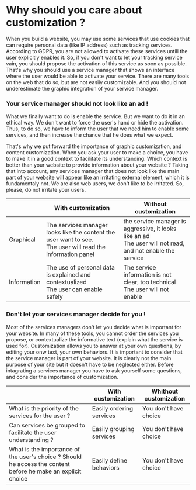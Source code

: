 # Why should you care about customization ?
When you build a website, you may use some services that use cookies that can require personal data (like IP address) such as tracking services. According to GDPR, you are not allowed to activate these services untill the user explicitly enables it. So, if you don't want to let your tracking service vain, you should propose the activation of this service as soon as possible. That's why you should use a service manager that shows an interface where the user would be able to activate your service. There are many tools on the web that do so, but are not easily customizable. And you should not underestimate the graphic integration of your service manager.

### Your service manager should not look like an ad !
What we finally want to do is enable the service. But we want to do it in an ethical way. We don't want to force the user's hand or hide the activation. Thus, to do so, we have to inform the user that we need him to enable some services, and then increase the chance that he does what we expect. 

That's why we put forward the importance of graphic customization, and content customization. When you ask your user to make a choice, you have to make it in a good context to facilitate its understanding. Which context is better than your website to provide information about your website ? Taking that into account, any services manager that does not look like the main part of your website will appear like an irritating external element, which it is fundamentaly not. We are also web users, we don't like to be irritated. So, please, do not irritate your users.



|       | With customization    | Without customization |
|-----  |-----                  |-----|
| Graphical | The services manager looks like the content the user want to see.<br> The user will read the information panel    | the service manager is aggressive, it looks like an ad <br> The user will not read, and not enable the service |
| Information | The use of personal data is explained and contextualized <br> The user can enable safely | The service information is not clear, too technical <br> The user will not enable |


### Don't let your services manager decide for you !
Most of the services managers don't let you decide what is important for your website. In many of these tools, you cannot order the services you propose, or contextualize the informative text (explain what the service is used for). 
Customization allows you to answer at your own questions, by editing your onw text, your own behaviors.
It is important to consider that the service manager is part of your website. It is clearly not the main purpose of your site but it doesn't have to be neglected either. Before intagrating a services manager you have to ask yourself some questions, and consider the importance of customization.

|       | With customization | Whithout customization |
|-----  |-----                  |-----|
| What is the priority of the services for the user ? | Easily ordering services | You don't have choice |
| Can services be grouped to facilitate the user understanding ? | Easily grouping services | You don't have choice |
| What is the importance of the user's choice ? Should he access the content before he make an explicit choice | Easily define behaviors | You don't have choice |
